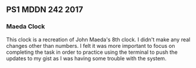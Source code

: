 ## PS1 MDDN 242 2017

### Maeda Clock

This clock is a recreation of John Maeda's 8th clock. I didn't make any real changes other than numbers. I felt it was more important to focus on completing the task in order to practice using the terminal to push the updates to my gist as I was having some trouble with the system. 

